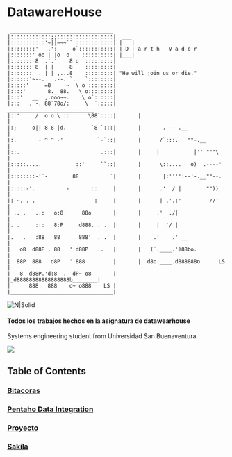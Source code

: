 # DatawareHouse

 
     _________________________________
    |:::::::::::::;;::::::::::::::::::|  ___
    |:::::::::::'~||~~~``:::::::::::::| |   |
    |::::::::'   .':     o`:::::::::::| | D | a r t h   V a d e r
    |:::::::' oo | |o  o    ::::::::::| |___|
    |::::::: 8  .'.'    8 o  :::::::::|
    |::::::: 8  | |     8    :::::::::|
    |::::::: _._| |_,...8    :::::::::| "He will join us or die."
    |::::::'~--.   .--. `.   `::::::::|
    |:::::'     =8     ~  \ o ::::::::|
    |::::'       8._ 88.   \ o::::::::|
    |:::'   __. ,.ooo~~.    \ o`::::::|
    |:::   . -. 88`78o/:     \  `:::::|        ____________________________
    |::'     /. o o \ ::      \88`::::|       |                            |
    |:;     o|| 8 8 |d.        `8 `:::|       |       .----.__             |
    |:.       - ^ ^ -'           `-`::|       |      /`:::.   ""-.__       |
    |::.                          .:::|       |     |           |'' """\   |
    |:::::.....           ::'     ``::|       |      \::....   o)  .----'  |
    |::::::::-'`-        88          `|       |       |:'''':--'-.__""--.  |
    |:::::-'.          -       ::     |       |      .'  / |        ""))   |
    |:-~. . .                   :     |       |      | .'.:'         //'   |
    | .. .   ..:   o:8      88o       |       |     .'  ./|                |
    |. .     :::   8:P     d888. . .  |       |     |  '/ |                |
    |.   .   :88   88      888'  . .  |       |    .'    .' __             |
    |   o8  d88P . 88   ' d88P   ..   |       |   (`.____.')88bo.          |
    |  88P  888   d8P   ' 888         |       |  d8o.____.d888888o      LS |
    |   8  d88P.'d:8  .- dP~ o8       |       |_d88888888888888888b________|
    |      888   888    d~ o888    LS |
    |_________________________________|

![N|Solid](https://cdn.dribbble.com/users/24711/screenshots/3886002/falcon_persistent_connection_2x.gif)
#### Todos los trabajos hechos en la asignatura de datawearhouse 

Systems engineering student from Universidad San Buenaventura.

![](https://camo.githubusercontent.com/a602a804bc874ecc4b570dcaa3bcb60d6766c046/68747470733a2f2f7777772e757362626f672e6564752e636f2f6d61746c61622f696d616765732f6c6f676f5f616372656469746163696f6e2e706e67)
## Table of Contents

### [Bitacoras](https://github.com/ManuelCordoba/DatawareHouse/tree/master/Bitacoras "Bitacoras")
### [Pentaho Data Integration](https://github.com/ManuelCordoba/DatawareHouse/tree/master/Pentaho%20Data%20Integration "Pentaho Data Integration")
### [Proyecto](https://github.com/ManuelCordoba/DatawareHouse/tree/master/Proyecto "Proyecto")
### [Sakila](https://github.com/ManuelCordoba/DatawareHouse/tree/master/Sakila "Sakila")
